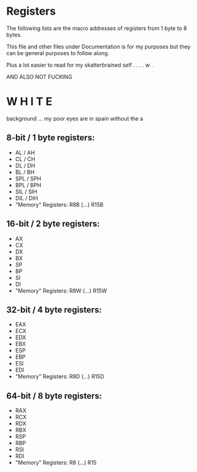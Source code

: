 # Registers
  The following lists are the macro addresses of registers from 1 byte to 8 bytes.

  This file and other files under Documentation is for my purposes but they can be general purposes to follow along.

  Plus a lot easier to read for my skatterbrained self . . . . w .
  
  AND ALSO NOT FUCKING
  # **W H I T E**
  background
  ... my poor eyes are in spain without the a

## 8-bit / 1 byte registers:
  - AL / AH
  - CL / CH
  - DL / DH
  - BL / BH
  - SPL / SPH
  - BPL / BPH
  - SIL / SIH
  - DIL / DIH
  - "Memory" Registers: R8B (...) R15B

## 16-bit / 2 byte registers:
  - AX
  - CX
  - DX
  - BX
  - SP
  - BP
  - SI
  - DI
  - "Memory" Registers: R8W (...) R15W

## 32-bit / 4 byte registers:
  - EAX
  - ECX
  - EDX
  - EBX
  - ESP
  - EBP
  - ESI
  - EDI
  - "Memory" Registers: R8D (...) R15D

## 64-bit / 8 byte registers:
  - RAX
  - RCX
  - RDX
  - RBX
  - RSP
  - RBP
  - RSI
  - RDI
  - "Memory" Registers: R8 (...) R15